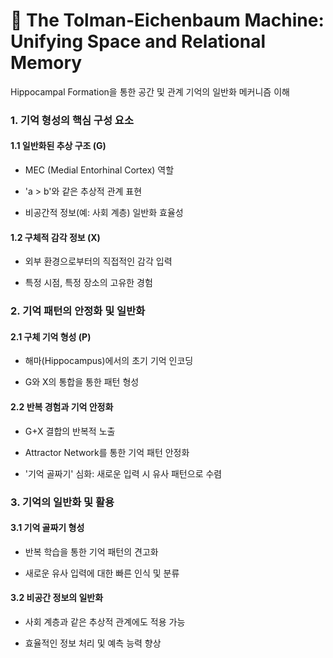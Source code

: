 # 📄 The Tolman-Eichenbaum Machine: Unifying Space and Relational Memory

Hippocampal Formation을 통한 공간 및 관계 기억의 일반화 메커니즘 이해

### 1. 기억 형성의 핵심 구성 요소

#### 1.1 일반화된 추상 구조 (G)

- MEC (Medial Entorhinal Cortex) 역할

- 'a > b'와 같은 추상적 관계 표현

- 비공간적 정보(예: 사회 계층) 일반화 효율성

#### 1.2 구체적 감각 정보 (X)

- 외부 환경으로부터의 직접적인 감각 입력

- 특정 시점, 특정 장소의 고유한 경험

### 2. 기억 패턴의 안정화 및 일반화

#### 2.1 구체 기억 형성 (P)

- 해마(Hippocampus)에서의 초기 기억 인코딩

- G와 X의 통합을 통한 패턴 형성

#### 2.2 반복 경험과 기억 안정화

- G+X 결합의 반복적 노출

- Attractor Network를 통한 기억 패턴 안정화

- '기억 골짜기' 심화: 새로운 입력 시 유사 패턴으로 수렴

### 3. 기억의 일반화 및 활용

#### 3.1 기억 골짜기 형성

- 반복 학습을 통한 기억 패턴의 견고화

- 새로운 유사 입력에 대한 빠른 인식 및 분류

#### 3.2 비공간 정보의 일반화

- 사회 계층과 같은 추상적 관계에도 적용 가능

- 효율적인 정보 처리 및 예측 능력 향상